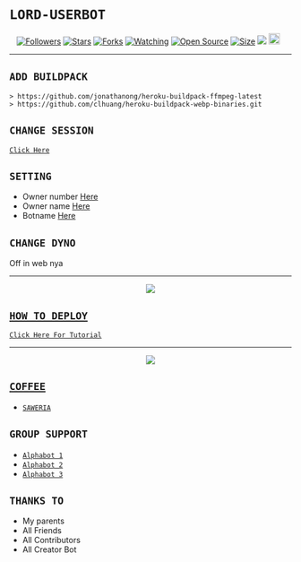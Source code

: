 # ```LORD-USERBOT```
<p align="center">
<a href="https://github.com/kwjarpa/followers"><img title="Followers" src="https://img.shields.io/github/followers/zeeoneofc?color=red&style=flat-square"></a>
<a href="https://github.com/kwjarpa/LordUserb0t3/stargazers/"><img title="Stars" src="https://img.shields.io/github/stars/zeeoneofc/LordUserb0t3?color=blue&style=flat-square"></a>
<a href="https://github.com/kwjarpa/LordUserb0t3/network/members"><img title="Forks" src="https://img.shields.io/github/forks/zeeoneofc/LordUserb0t3?color=red&style=flat-square"></a>
<a href="https://github.com/kwjarpa/LordUserb0t3/watchers"><img title="Watching" src="https://img.shields.io/github/watchers/zeeoneofc/LordUserb0t3?label=Watchers&color=blue&style=flat-square"></a>
<a href="https://github.com/kwjarpa/LordUserb0t3"><img title="Open Source" src="https://badges.frapsoft.com/os/v2/open-source.svg?v=103"></a>
<a href="https://github.com/kwjarpa/LordUserb0t3/"><img title="Size" src="https://img.shields.io/github/repo-size/zeeoneofc/Alphabot7?style=flat-square&color=green"></a>
<a href="https://hits.seeyoufarm.com"><img src="https://hits.seeyoufarm.com/api/count/incr/badge.svg?url=https%3A%2F%2Fgithub.com%2Fkwjarpa%2FLordUserb0t3&count_bg=%2379C83D&title_bg=%23555555&icon=probot.svg&icon_color=%2300FF6D&title=hits&edge_flat=false"/></a>
<a href="https://github.com/kwjarpa/LordUserb0t3/graphs/commit-activity"><img height="20" src="https://img.shields.io/badge/Maintained%3F-yes-green.svg"></a>&nbsp;&nbsp;
</p>
<p align='center'>
    </p>

-------

## `ADD BUILDPACK`

```
> https://github.com/jonathanong/heroku-buildpack-ffmpeg-latest
> https://github.com/clhuang/heroku-buildpack-webp-binaries.git
```

## `CHANGE SESSION`

[`Click Here`](https://github.com/kwjarpa/LordUserb0t3/blob/master/session.json#L1)

## `SETTING`

- Owner number [Here](https://github.com/kwjarpa/LordUserb0t3/blob/master/settings.json#L1)
- Owner name [Here](https://github.com/kwjarpa/LordUserb0t3/blob/master/settings.json#L1)
- Botname [Here](https://github.com/kwjarpa/LordUserb0t3/blob/master/settings.json#L1)

## `CHANGE DYNO`

Off in web nya

----------

<p align="center">
  <a href="https://youtu.be/_CP2_1Yqauo"><img src="https://a.top4top.io/p_20888ybra1.jpg" />
</p>

## ```HOW TO DEPLOY```

[`Click Here For Tutorial`](https://youtu.be/5HgB__wARjM)<br>

----------

<p align="center">
  <a href="https://youtu.be/_CP2_1Yqauo"><img src="https://a.top4top.io/p_2081imvxm1.jpg" />
</p>


## ```COFFEE```

- [`SAWERIA`](https://saweria.co/zeeoneofc)

## ```GROUP SUPPORT```

- [`Alphabot 1`](https://chat.whatsapp.com/EU890BcXjyBDkNaUT5WmYV)
- [`Alphabot 2`](https://chat.whatsapp.com/E8NExJwIbhBJYzssfqJNsE)
- [`Alphabot 3`](https://chat.whatsapp.com/KCSqHTky1apG7ApePsfiPy)

## `THANKS TO`

- My parents
- All Friends
- All Contributors
- All Creator Bot
